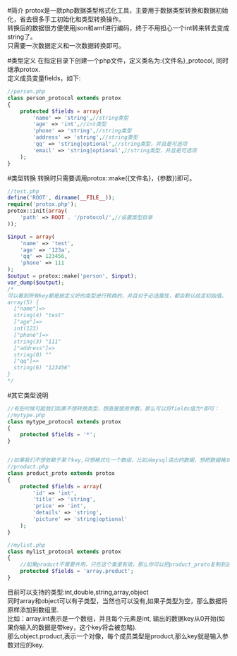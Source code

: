 #简介
protox是一款php数据类型格式化工具，主要用于数据类型转换和数据初始化，省去很多手工初始化和类型转换操作。   
转换后的数据很方便使用json和amf进行编码，终于不用担心一个int转来转去变成string了。   
只需要一次数据定义和一次数据转换即可。  

#类型定义
在指定目录下创建一个php文件，定义类名为:{文件名}_protocol, 同时继承protox.    
定义成员变量fields，如下:
```php
//person.php
class person_protocol extends protox
{
	protected $fields = array(
		'name' => 'string',//string类型
		'age' => 'int',//int类型
		'phone' => 'string',//string类型
		'address' => 'string',//string类型
		'qq' => 'string|optional',//string类型，并且是可选项
		'email' => 'string|optional',//string类型，并且是可选项
	);
}
```

#类型转换
转换时只需要调用protox::make({文件名}，{参数})即可。    
```php
//test.php
define('ROOT', dirname(__FILE__));
require('protox.php');
protox::init(array(
	'path' => ROOT . '/protocol/',//设置类型目录
));

$input = array(
	'name' => 'test',
	'age' => '123a',
	'qq' => 123456,
	'phone' => 111
);
$output = protox::make('person', $input);
var_dump($output);
/*
可以看到所有key都是按定义好的类型进行转换的，并且对于必选属性，都会默认给定初始值。
array(5) {
  ["name"]=>
  string(4) "test"
  ["age"]=>
  int(123)
  ["phone"]=>
  string(3) "111"
  ["address"]=>
  string(0) ""
  ["qq"]=>
  string(6) "123456"
}
*/
```

#其它类型说明
```php
//有些时候可能我们如果不想转换类型，想直接使用参数，那么可以将fields值为*即可：
//mytype.php
class mytype_protocol extends protox
{
	protected $fields = '*';
}


//如果我们不想依赖于某个key,只想格式化一个数组，比如从mysql读出的数据，想把数据格式化一遍，然后json输出，可以这样：
//product.php
class product_proto extends protox
{
	protected $fields = array(
		'id' => 'int',
		'title' => 'string',
		'price' => 'int',
		'details' => 'string',
		'picture' => 'string|optional'
	);
}

//mylist.php
class mylist_protocol extends protox
{
	//如果product不需要共用，只在这个类里有效，那么你可以把product_proto复制到这个文件即可，省去了为了一个复杂的类型创建很多文件
	protected $fields = 'array.product';
}
```
目前可以支持的类型:int,double,string,array,object    
同时array和object可以有子类型，当然也可以没有,如果子类型为空，那么数据将原样添加到数组里.    
比如：array.int表示是一个数组，并且每个元素是int, 输出的数据key从0开始(如果你输入的数据是带key，这个key将会被忽略).   
那么object.product,表示一个对像，每个成员类型是product,那么key就是输入参数对应的key.   